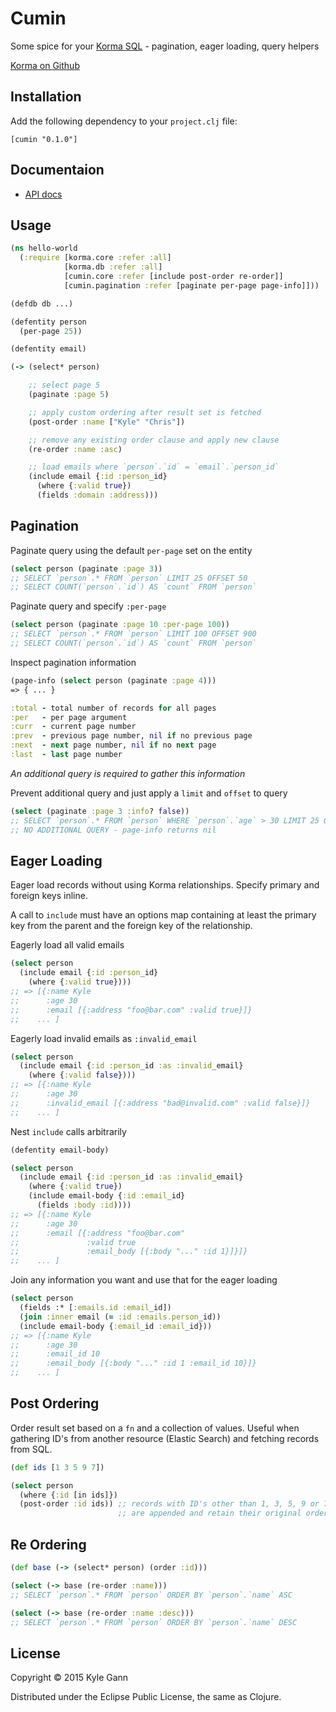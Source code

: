 Cumin
=====

Some spice for your [Korma SQL](http://sqlkorma.com) - pagination, eager loading, query helpers

[Korma on Github](https://github.com/korma/Korma)

## Installation

Add the following dependency to your `project.clj` file:

    [cumin "0.1.0"]

## Documentaion
* [API docs](http://kgann.github.io/cumin)

## Usage

```clojure
(ns hello-world
  (:require [korma.core :refer :all]
            [korma.db :refer :all]
            [cumin.core :refer [include post-order re-order]]
            [cumin.pagination :refer [paginate per-page page-info]]))

(defdb db ...)

(defentity person
  (per-page 25))

(defentity email)

(-> (select* person)

    ;; select page 5
    (paginate :page 5)

    ;; apply custom ordering after result set is fetched
    (post-order :name ["Kyle" "Chris"])

    ;; remove any existing order clause and apply new clause
    (re-order :name :asc)

    ;; load emails where `person`.`id` = `email`.`person_id`
    (include email {:id :person_id}
      (where {:valid true})
      (fields :domain :address)))
```

## Pagination

Paginate query using the default `per-page` set on the entity

```clojure
(select person (paginate :page 3))
;; SELECT `person`.* FROM `person` LIMIT 25 OFFSET 50
;; SELECT COUNT(`person`.`id`) AS `count` FROM `person`
```

Paginate query and specify `:per-page`

```clojure
(select person (paginate :page 10 :per-page 100))
;; SELECT `person`.* FROM `person` LIMIT 100 OFFSET 900
;; SELECT COUNT(`person`.`id`) AS `count` FROM `person`
```

Inspect pagination information

```clojure
(page-info (select person (paginate :page 4)))
=> { ... }

:total - total number of records for all pages
:per   - per page argument
:curr  - current page number
:prev  - previous page number, nil if no previous page
:next  - next page number, nil if no next page
:last  - last page number
 ```

*An additional query is required to gather this information*

Prevent additional query and just apply a `limit` and `offset` to query

```clojure
(select (paginate :page 3 :info? false))
;; SELECT `person`.* FROM `person` WHERE `person`.`age` > 30 LIMIT 25 OFFSET 50
;; NO ADDITIONAL QUERY - page-info returns nil
```

## Eager Loading

Eager load records without using Korma relationships. Specify primary and foreign keys inline.

A call to `include` must have an options map containing at least the primary key from the parent and the foreign key of the relationship.

Eagerly load all valid emails

```clojure
(select person
  (include email {:id :person_id}
    (where {:valid true})))
;; => [{:name Kyle
;;      :age 30
;;      :email [{:address "foo@bar.com" :valid true}]}
;;    ... ]
```

Eagerly load invalid emails as `:invalid_email`

```clojure
(select person
  (include email {:id :person_id :as :invalid_email}
    (where {:valid false})))
;; => [{:name Kyle
;;      :age 30
;;      :invalid_email [{:address "bad@invalid.com" :valid false}]}
;;    ... ]
```

Nest `include` calls arbitrarily

```clojure
(defentity email-body)

(select person
  (include email {:id :person_id :as :invalid_email}
    (where {:valid true})
    (include email-body {:id :email_id}
      (fields :body :id))))
;; => [{:name Kyle
;;      :age 30
;;      :email [{:address "foo@bar.com"
;;               :valid true
;;               :email_body [{:body "..." :id 1}]}]}
;;    ... ]
```

Join any information you want and use that for the eager loading

```clojure
(select person
  (fields :* [:emails.id :email_id])
  (join :inner email (= :id :emails.person_id))
  (include email-body {:email_id :email_id}))
;; => [{:name Kyle
;;      :age 30
;;      :email_id 10
;;      :email_body [{:body "..." :id 1 :email_id 10}]}
;;    ... ]
```

## Post Ordering

Order result set based on a `fn` and a collection of values.
Useful when gathering ID's from another resource (Elastic Search) and fetching records from SQL.

```clojure
(def ids [1 3 5 9 7])

(select person
  (where {:id [in ids]})
  (post-order :id ids)) ;; records with ID's other than 1, 3, 5, 9 or 7
                        ;; are appended and retain their original ordering
```

## Re Ordering

```clojure
(def base (-> (select* person) (order :id)))

(select (-> base (re-order :name)))
;; SELECT `person`.* FROM `person` ORDER BY `person`.`name` ASC

(select (-> base (re-order :name :desc)))
;; SELECT `person`.* FROM `person` ORDER BY `person`.`name` DESC
```

## License

Copyright © 2015 Kyle Gann

Distributed under the Eclipse Public License, the same as Clojure.
